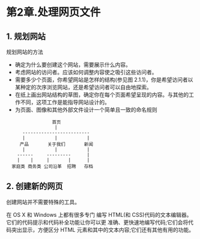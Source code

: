 # 第2章.处理网页文件

## 1. 规划网站

规划网站的方法

* 确定为什么要创建这个网站，需要展示什么内容。
* 考虑网站的访问者。应该如何调整内容使之吸引这些访问者。
* 需要多少个页面，你希望网站是怎样的结构(参见图 2.1.1)，你是希望访问者以某种定的次序浏览网站，还是希望访问者可以自由地探索。
* 在纸上画出网站结构的草图，确定你在每个页面希望呈现的内容。与其他的工作不同，这项工作是能指导网站设计的。
* 为页面、图像和其他外部文件设计一个简单且一致的命名规则

```text
                 首页
                  |
      -------------------------
      |           |           |
     产品       关于我们       新闻
      |           |           |
    ------     ---------      |
    |    |     |       |      |
  家庭类 商务类 公司沿革  招聘   存档
```

## 2. 创建新的网页

创建网站并不需要特殊的工具。

在 OS X 和 Windows 上都有很多专门 编写 HTML(和 CSS)代码的文本编辑器。 它们的代码提示和代码补全功能让你可以更 准确、更快速地编写代码;它们会将代码突出显示，方便区分 HTML 元素和其中的文本内容;它们还有其他有用的功能。